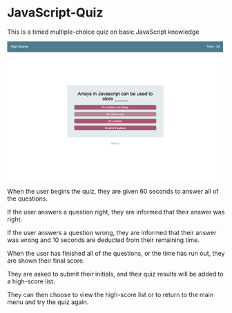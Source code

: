 # JavaScript-Quiz

This is a timed multiple-choice quiz on basic JavaScript knowledge

<img src="Images/example-image.png" width="500">

When the user begins the quiz, they are given 60 seconds to answer all of the questions. 

If the user answers a question right, they are informed that their answer was right.

If the user answers a question wrong, they are informed that their answer was wrong and
10 seconds are deducted from their remaining time. 

When the user has finished all of the questions, or the time has run out, they are 
shown their final score. 

They are asked to submit their initials, and their quiz results will be added to a 
high-score list. 

They can then choose to view the high-score list or to return to the main menu and try
the quiz again. 
